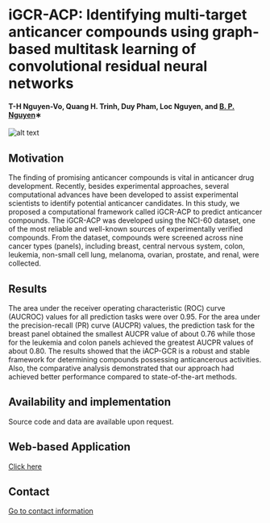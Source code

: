 # iGCR-ACP: Identifying multi-target anticancer compounds using graph-based multitask learning of convolutional residual neural networks
#### T-H Nguyen-Vo, Quang H. Trinh, Duy Pham, Loc Nguyen, and [B. P. Nguyen](https://homepages.ecs.vuw.ac.nz/~nguyenb5/about.html)∗

![alt text](https://github.com/mldlproject/2022-iGCR-ACP/blob/main/iGCR_APC_DL_abs.svg)

## Motivation
The finding of promising anticancer compounds is vital in anticancer drug development. Recently, besides experimental
approaches, several computational advances have been developed to assist experimental scientists to identify potential
anticancer candidates. In this study, we proposed a computational framework called iGCR-ACP to predict anticancer
compounds. The iGCR-ACP was developed using the NCI-60 dataset, one of the most reliable and well-known sources of experimentally 
verified compounds. From the dataset, compounds were screened across nine cancer types (panels), including breast, central
nervous system, colon, leukemia, non-small cell lung, melanoma, ovarian, prostate, and renal, were collected. 

## Results
The area under the receiver operating characteristic (ROC) curve (AUCROC) values for all prediction tasks were over 0.95. For the area 
under the precision-recall (PR) curve (AUCPR) values, the prediction task for the breast panel obtained the smallest AUCPR value of about 0.76 
while those for the leukemia and colon panels achieved the greatest AUCPR values of about 0.80. The results showed that the iACP-GCR 
is a robust and stable framework for determining compounds possessing anticancerous activities. Also, the comparative analysis
demonstrated that our approach had achieved better performance compared to state-of-the-art methods.

## Availability and implementation
Source code and data are available upon request.

## Web-based Application
[Click here]([http://45.117.83.253/problem_amp](http://103.130.219.193:5005/))

## Contact 
[Go to contact information](https://homepages.ecs.vuw.ac.nz/~nguyenb5/contact.html)
